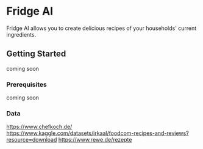 # Fridge AI

Fridge AI allows you to create delicious recipes of your households' current ingredients.

## Getting Started

coming soon

### Prerequisites

coming soon

### Data

https://www.chefkoch.de/
https://www.kaggle.com/datasets/irkaal/foodcom-recipes-and-reviews?resource=download
https://www.rewe.de/rezepte

